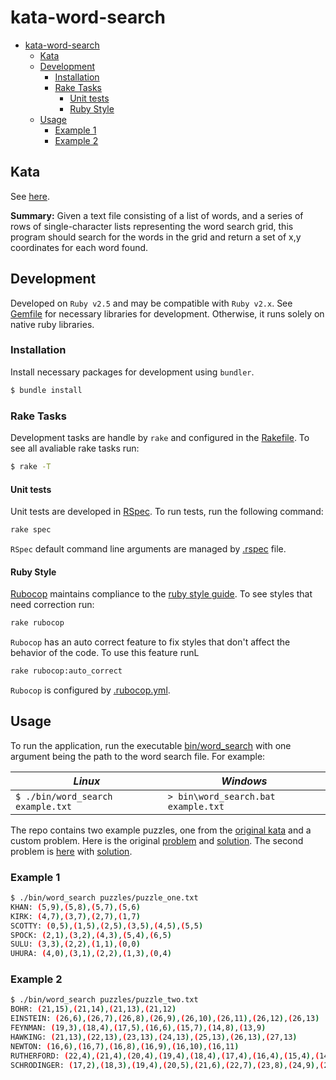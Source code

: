 # kata-word-search

- [kata-word-search](#kata-word-search)
  - [Kata](#kata)
  - [Development](#development)
    - [Installation](#installation)
    - [Rake Tasks](#rake-tasks)
      - [Unit tests](#unit-tests)
      - [Ruby Style](#ruby-style)
  - [Usage](#usage)
    - [Example 1](#example-1)
    - [Example 2](#example-2)

## Kata

See [here](https://github.com/PillarTechnology/kata-word-search).

**Summary:** Given a text file consisting of a list of words, and a series of rows of single-character lists representing the word search grid, this program should search for the words in the grid and return a set of x,y coordinates for each word found.

## Development

Developed on `Ruby v2.5` and may be compatible with `Ruby v2.x`. See [Gemfile](Gemfile) for necessary libraries for development. Otherwise, it runs solely on native ruby libraries.

### Installation

Install necessary packages for development using `bundler`.

```bash
$ bundle install
```

### Rake Tasks

Development tasks are handle by `rake` and configured in the [Rakefile](Rakefile). To see all avaliable rake tasks run:

```bash
$ rake -T
```

#### Unit tests

Unit tests are developed in [RSpec](http://rspec.info/). To run tests, run the following command:

```bash
rake spec
```

`RSpec` default command line arguments are managed by [.rspec](.rspec) file.

#### Ruby Style

[Rubocop](https://rubocop.readthedocs.io/en/latest/) maintains compliance to the [ruby style guide](https://github.com/rubocop-hq/ruby-style-guide). To see styles that need correction run:

```bash
rake rubocop
```

`Rubocop` has an auto correct feature to fix styles that don't affect the behavior of the code. To use this feature runL

```bash
rake rubocop:auto_correct
```

`Rubocop` is configured by [.rubocop.yml](.rubocop.yml).

## Usage

To run the application, run the executable [bin/word_search](bin/word_search) with one argument being the path to the word search file. For example:

| _Linux_                           | _Windows_                          |
|-----------------------------------|------------------------------------|
| `$ ./bin/word_search example.txt` | `> bin\word_search.bat example.txt`|

The repo contains two example puzzles, one from the [original kata](https://github.com/PillarTechnology/kata-word-search#input) and a custom problem. Here is the original [problem](puzzles/puzzle_one.txt) and [solution](puzzles/solution_one.txt). The second problem is [here](puzzles/puzzle_two.txt) with [solution](puzzles/solution_two.txt).

### Example 1

```bash
$ ./bin/word_search puzzles/puzzle_one.txt
KHAN: (5,9),(5,8),(5,7),(5,6)
KIRK: (4,7),(3,7),(2,7),(1,7)
SCOTTY: (0,5),(1,5),(2,5),(3,5),(4,5),(5,5)
SPOCK: (2,1),(3,2),(4,3),(5,4),(6,5)
SULU: (3,3),(2,2),(1,1),(0,0)
UHURA: (4,0),(3,1),(2,2),(1,3),(0,4)
```

### Example 2

```bash
$ ./bin/word_search puzzles/puzzle_two.txt
BOHR: (21,15),(21,14),(21,13),(21,12)
EINSTEIN: (26,6),(26,7),(26,8),(26,9),(26,10),(26,11),(26,12),(26,13)
FEYNMAN: (19,3),(18,4),(17,5),(16,6),(15,7),(14,8),(13,9)
HAWKING: (21,13),(22,13),(23,13),(24,13),(25,13),(26,13),(27,13)
NEWTON: (16,6),(16,7),(16,8),(16,9),(16,10),(16,11)
RUTHERFORD: (22,4),(21,4),(20,4),(19,4),(18,4),(17,4),(16,4),(15,4),(14,4),(13,4)
SCHRODINGER: (17,2),(18,3),(19,4),(20,5),(21,6),(22,7),(23,8),(24,9),(25,10),(26,11),(27,12)
```
